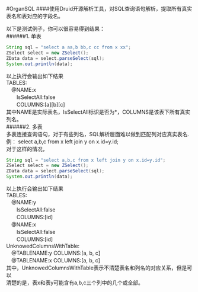 #OrganSQL
####使用Druid开源解析工具，对SQL查询语句解析，提取所有真实表名和表对应的字段名。    
     
以下是测试例子，你可以很容易得到结果：   
######1. 单表    
```Java
String sql = "select a aa,b bb,c cc from x xx";    
ZSelect select = new ZSelect();     
ZData data = select.parseSelect(sql);    
System.out.println(data);    
```    
以上执行会输出如下结果   
TABLES:      
　@NAME:x      
　　IsSelectAll:false   
　　COLUMNS:[a][b][c]   
其中NAME是实际表名，IsSelectAll标识是否为*，COLUMNS是该表下所有真实列名。    
######2. 多表     
多表连接查询语句，对于有些列名，SQL解析层面难以做到匹配列对应真实表名.   
例： select a,b,c from x left join y on x.id=y.id;    
对于这样的情况，   
```Java
String sql = "select a,b,c from x left join y on x.id=y.id";    
ZSelect select = new ZSelect();     
ZData data = select.parseSelect(sql);    
System.out.println(data);    
```    

以上执行会输出如下结果    
TABLES:    
　@NAME:y    
　　IsSelectAll:false    
　　COLUMNS:[id]    
　@NAME:x    
　　IsSelectAll:false     
　　COLUMNS:[id]    
UnknowedColumnsWithTable:    
　@TABLENAME:y   COLUMNS:[a, b, c]    
　@TABLENAME:x   COLUMNS:[a, b, c]    
其中，UnknowedColumnsWithTable表示不清楚表名和列名的对应关系，但是可以    
清楚的是，表x和表y可能含有a,b,c三个列中的几个或全部。   
